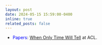```yaml
---
layout: post
date: 2024-05-15 15:59:00-0400
inline: true
related_posts: false
---
```

* <span style="color:blue">Papers</span>: [When Only Time Will Tell](https://arxiv.org/abs/2402.13113) at ACL.

